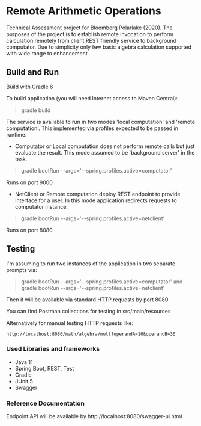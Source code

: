 # Remote Arithmetic Operations

Technical Assessment project for Bloomberg Polarlake (2020).
The purposes of the project is to establish remote invocation to perform calculation remotely 
from client REST friendly service to background computator.
Due to simplicity only few basic algebra calculation supported with wide range to enhancement.

## Build and Run

Build with Gradle 6

To build application (you will need Internet access to Maven Central):

> gradle build

The service is available to run in two modes 'local computation' and 'remote computation'.
This implemented via profiles expected to be passed in runtime.

- Computator or Local computation does not perform remote calls but just evaluate the result.
This mode assumed to be 'background server' in the task.

> gradle bootRun --args='--spring.profiles.active=computator'

Runs on port 9000

- NetClient or Remote computation deploy REST endpoint to provide interface for a user.
In this mode application redirects requests to computator instance.

> gradle bootRun --args='--spring.profiles.active=netclient'

Runs on port 8080


## Testing

I'm assuming to run two instances of the application in two separate prompts via:

> gradle bootRun --args='--spring.profiles.active=computator'
and
> gradle bootRun --args='--spring.profiles.active=netclient'

Then it will be available via standard HTTP requests by port 8080.

You can find Postman collections for testing in src/main/resources

Alternatively for manual testing HTTP requests like:

````
http://localhost:8080/math/algebra/mult?operandA=10&operandB=30
````


### Used Libraries and frameworks

- Java 11 
- Spring Boot, REST, Test
- Gradle
- JUnit 5
- Swagger

### Reference Documentation

Endpoint API will be available by http://localhost:8080/swagger-ui.html
